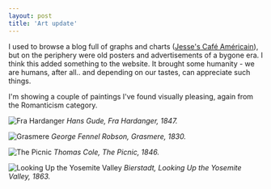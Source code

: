 ```yaml
---
layout: post
title: 'Art update'
---
```


I used to browse a blog full of graphs and charts ([Jesse's Café Américain](http://jessescrossroadscafe.blogspot.co.uk)), but on the periphery were old posters and advertisements of a bygone era. I think this added something to the website. It brought some humanity - we are humans, after all.. and depending on our tastes, can appreciate such things.

I'm showing a couple of paintings I've found visually pleasing, again from the Romanticism category.

![Fra Hardanger](/assets/landsea.jpg)
*Hans Gude, Fra Hardanger, 1847.*

![Grasmere](/assets/lake.jpg)
*George Fennel Robson, Grasmere, 1830.*

![The Picnic](/assets/thepicnic.jpg)
*Thomas Cole, The Picnic, 1846.*

![Looking Up the Yosemite Valley](/assets/mountainsfields.jpeg)
*Bierstadt, Looking Up the Yosemite Valley, 1863.*
